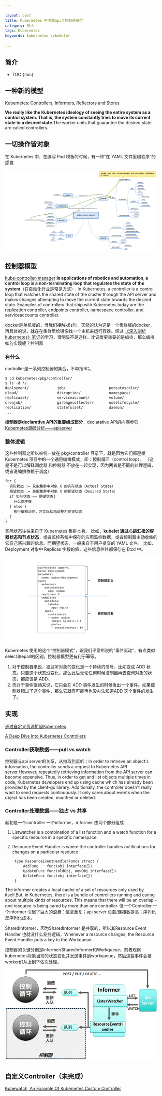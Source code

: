 ```yaml
---

layout: post
title: Kubernetes 声明式api与控制器模型
category: 技术
tags: Kubernetes
keywords: kubernetes scheduler

---
```


## 简介

* TOC
{:toc}

## 一种新的模型

[Kubernetes: Controllers, Informers, Reflectors and Stores](http://borismattijssen.github.io/articles/kubernetes-informers-controllers-reflectors-stores)

**We really like the Kubernetes ideology of seeing the entire system as a control system. That is, the system constantly tries to move its current state to a desired state**.The worker units that guarantee the desired state are called controllers.

## 一切操作皆对象

在 Kubernetes 中，在编写 Pod 模板的时候，有一种“在 YAML 文件里编程序”的感觉

![](/public/upload/kubernetes/kubernetes_object.png)

## 控制器模型

[kube-controller-manager](https://kubernetes.io/docs/reference/command-line-tools-reference/kube-controller-manager/) **In applications of robotics and automation, a control loop is a non-terminating loop that regulates the state of the system**（在自动化行业是常见方式）. In Kubernetes, a controller is a control loop that watches the shared state of the cluster through the API server and makes changes attempting to move the current state towards the desired state. Examples of controllers that ship with Kubernetes today are the replication controller, endpoints controller, namespace controller, and serviceaccounts controller.

docker是单机版的，当我们接触k8s时，天然的认为这是一个集群版的docker，再具体的说，就在在集群里给镜像找一个主机来运行容器。经过 [《深入剖析kubernetes》笔记](http://qiankunli.github.io/2018/08/26/parse_kubernetes_note.html)的学习，很明显不是这样。比调度更重要的是编排，那么编排如何实现呢？控制器

### 有什么

controller是一系列控制器的集合，不单指RC。

	$ cd kubernetes/pkg/controller/
	$ ls -d */              
	deployment/             job/                    podautoscaler/          
	cloud/                  disruption/             namespace/              
	replicaset/             serviceaccount/         volume/
	cronjob/                garbagecollector/       nodelifecycle/          replication/            statefulset/            daemon/
	...

**控制器是declarative API的重要组成部分**，declarative API的内涵参见[Kubernetes源码分析——apiserver](http://qiankunli.github.io/2019/01/05/kubernetes_source_apiserver.html)

### 整体逻辑

这些控制器之所以被统一放在 pkg/controller 目录下，就是因为它们都遵循 Kubernetes 项目中的一个通用编排模式，即：控制循环（control loop）。 （这是不是可以解释调度器 和控制器 不放在一起实现，因为两者是不同的处理逻辑，或者说编排依赖于调度）

	for {
	  实际状态 := 获取集群中对象 X 的实际状态（Actual State）
	  期望状态 := 获取集群中对象 X 的期望状态（Desired State）
	  if 实际状态 == 期望状态{
	    什么都不做
	  } else {
	    执行编排动作，将实际状态调整为期望状态
	  }
	}

实际状态往往来自于 Kubernetes 集群本身。 比如，**kubelet 通过心跳汇报的容器状态和节点状态**，或者监控系统中保存的应用监控数据，或者控制器主动收集的它自己感兴趣的信息。而期望状态，一般来自于用户提交的 YAML 文件。 比如，Deployment 对象中 Replicas 字段的值，这些信息往往都保存在 Etcd 中。

![](/public/upload/kubernetes/k8s_controller_definition.PNG)

Kubernetes 使用的这个“控制器模式”，跟我们平常所说的“事件驱动”，有点类似 select和epoll的区别。控制器模型更有利于幂等。

1. 对于控制器来说，被监听对象的变化是一个持续的信号，比如变成 ADD 状态。只要这个状态没变化，那么此后无论任何时候控制器再去查询对象的状态，都应该是 ADD。
2. 而对于事件驱动来说，它只会在 ADD 事件发生的时候发出一个事件。如果控制器错过了这个事件，那么它就有可能再也没办法知道ADD 这个事件的发生了。

## 实现

[通过自定义资源扩展Kubernetes](https://blog.gmem.cc/extend-kubernetes-with-custom-resources)

[A Deep Dive Into Kubernetes Controllers](https://engineering.bitnami.com/articles/a-deep-dive-into-kubernetes-controllers.html) 

### Controller获取数据——pull vs watch

控制器与api server的关系，从拉取到监听：In order to retrieve an object's information, the controller sends a request to Kubernetes API server.However, repeatedly retrieving information from the API server can become expensive. Thus, in order to get and list objects multiple times in code, Kubernetes developers end up using cache which has already been provided by the client-go library. Additionally, the controller doesn't really want to send requests continuously. It only cares about events when the object has been created, modified or deleted. 

### Controller处理数据——独占 vs 共享

起初是一个controller 一个informer，informer 由两个部分组成

1. Listwatcher is a combination of a list function and a watch function for a specific resource in a specific namespace. 
2. Resource Event Handler is where the controller handles notifications for changes on a particular resource

		type ResourceEventHandlerFuncs struct {
			AddFunc    func(obj interface{})
			UpdateFunc func(oldObj, newObj interface{})
			DeleteFunc func(obj interface{})
		}

The informer creates a local cache of a set of resources only used by itself.But, in Kubernetes, there is a bundle of controllers running and caring about multiple kinds of resources. This means that there will be an overlap - one resource is being cared by more than one controller. 但一个Controller 一个informer 引起了巨大的浪费：信息重复；api server 负载/连接数提高；序列化反序列化成本。

SharedInformer，因为SharedInformer 是共享的，所以其Resource Event Handler 也就没什么业务逻辑，Whenever a resource changes, the Resource Event Handler puts a key to the Workqueue. 

控制器的关键分别是informer/SharedInformer和Workqueue，前者观察kubernetes对象当前的状态变化并发送事件到workqueue，然后这些事件会被worker们从上到下依次处理。

![](/public/upload/kubernetes/kubernete_controller_pattern.png)


## 自定义Controller（未完成）

[Kubewatch, An Example Of Kubernetes Custom Controller](https://engineering.bitnami.com/articles/kubewatch-an-example-of-kubernetes-custom-controller.html)



